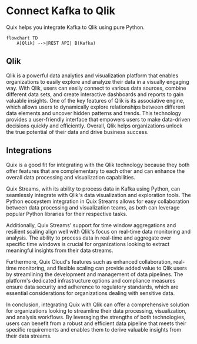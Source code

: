 # Connect Kafka to Qlik

Quix helps you integrate Kafka to Qlik using pure Python.

```mermaid
flowchart TD
    A[Qlik] -->|REST API| B(Kafka)
```

## Qlik

Qlik is a powerful data analytics and visualization platform that enables organizations to easily explore and analyze their data in a visually engaging way. With Qlik, users can easily connect to various data sources, combine different data sets, and create interactive dashboards and reports to gain valuable insights. One of the key features of Qlik is its associative engine, which allows users to dynamically explore relationships between different data elements and uncover hidden patterns and trends. This technology provides a user-friendly interface that empowers users to make data-driven decisions quickly and efficiently. Overall, Qlik helps organizations unlock the true potential of their data and drive business success.

## Integrations

Quix is a good fit for integrating with the Qlik technology because they both offer features that are complementary to each other and can enhance the overall data processing and visualization capabilities. 

Quix Streams, with its ability to process data in Kafka using Python, can seamlessly integrate with Qlik's data visualization and exploration tools. The Python ecosystem integration in Quix Streams allows for easy collaboration between data processing and visualization teams, as both can leverage popular Python libraries for their respective tasks. 

Additionally, Quix Streams' support for time window aggregations and resilient scaling align well with Qlik's focus on real-time data monitoring and analysis. The ability to process data in real-time and aggregate over specific time windows is crucial for organizations looking to extract meaningful insights from their data streams.

Furthermore, Quix Cloud's features such as enhanced collaboration, real-time monitoring, and flexible scaling can provide added value to Qlik users by streamlining the development and management of data pipelines. The platform's dedicated infrastructure options and compliance measures ensure data security and adherence to regulatory standards, which are essential considerations for organizations dealing with sensitive data.

In conclusion, integrating Quix with Qlik can offer a comprehensive solution for organizations looking to streamline their data processing, visualization, and analysis workflows. By leveraging the strengths of both technologies, users can benefit from a robust and efficient data pipeline that meets their specific requirements and enables them to derive valuable insights from their data streams.

